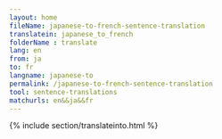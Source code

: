 ```yaml
---
layout: home
fileName: japanese-to-french-sentence-translation
translatein: japanese_to_french
folderName : translate
lang: en
from: ja
to: fr
langname: japanese-to
permalink: /japanese-to-french-sentence-translation
tool: sentence-translations
matchurls: en&&ja&&fr
---
```

{% include section/translateinto.html %}
